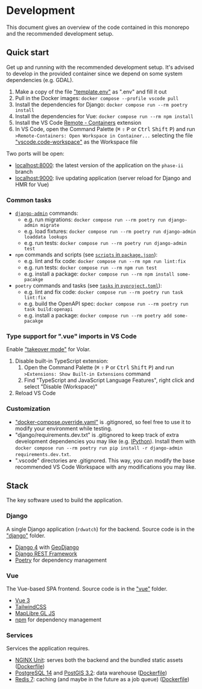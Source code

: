 # Development

This document gives an overview of the code contained in this monorepo and the recommended development setup.

## Quick start

Get up and running with the recommended development setup. It's advised to develop in the provided container since we depend on some system dependencies (e.g. GDAL).

1. Make a copy of the file ["template.env"](https://github.com/ResonantGeoData/RD-WATCH/blob/phase-ii/template.env) as ".env" and fill it out
2. Pull in the Docker images: `docker compose --profile vscode pull`
3. Install the dependencies for Django: `docker compose run --rm poetry install`
4. Install the dependencies for Vue: `docker compose run --rm npm install`
5. Install the VS Code [Remote - Containers](https://marketplace.visualstudio.com/items?itemName=ms-vscode-remote.remote-containers) extension
6. In VS Code, open the Command Palette (<kbd>⌘</kbd> <kbd>⇧</kbd> <kbd>P</kbd> or <kbd>Ctrl</kbd> <kbd>Shift</kbd> <kbd>P</kbd>) and run `>Remote-Containers: Open Workspace in Container...` selecting the file ["vscode.code-workspace"](https://github.com/ResonantGeoData/RD-WATCH/blob/phase-ii/vscode.code-workspace) as the Workspace file

Two ports will be open:

- [localhost:8000](localhost:8000): the latest version of the application on the `phase-ii` branch
- [localhost:9000](localhost:9000): live updating application (server reload for Django and HMR for Vue)

### Common tasks

- [`django-admin`](https://docs.djangoproject.com/en/4.1/ref/django-admin) commands:
  - e.g. run migrations: `docker compose run --rm poetry run django-admin migrate`
  - e.g. load fixtures: `docker compose run --rm poetry run django-admin loaddata lookups`
  - e.g. run tests: `docker compose run --rm poetry run django-admin test`
- `npm` commands and scripts (see [`scripts` in `package.json`](https://github.com/ResonantGeoData/RD-WATCH/blob/phase-ii/vue/package.json#L5)):
  - e.g. lint and fix code: `docker compose run --rm npm run lint:fix`
  - e.g. run tests: `docker compose run --rm npm run test`
  - e.g. install a package: `docker compose run --rm npm install some-pacakge`
- `poetry` commands and tasks (see [`tasks` in `pyproject.toml`](https://github.com/ResonantGeoData/RD-WATCH/blob/phase-ii/django/pyproject.toml#L42)):
  - e.g. lint and fix code: `docker compose run --rm poetry run task lint:fix`
  - e.g. build the OpenAPI spec: `docker compose run --rm poetry run task build:openapi`
  - e.g. install a package: `docker compose run --rm poetry add some-pacakge`

### Type support for ".vue" imports in VS Code

Enable ["takeover mode"](https://github.com/johnsoncodehk/volar/discussions/471) for Volar.

1. Disable built-in TypeScript extension:
   1. Open the Command Palette (<kbd>⌘</kbd> <kbd>⇧</kbd> <kbd>P</kbd> or <kbd>Ctrl</kbd> <kbd>Shift</kbd> <kbd>P</kbd>) and run `>Extensions: Show Built-in Extensions` command
   2. Find "TypeScript and JavaScript Language Features", right click and select "Disable (Workspace)"
2. Reload VS Code

### Customization

- ["docker-compose.override.yaml"](https://docs.docker.com/compose/extends/) is .gitignored, so feel free to use it to modify your environment while testing.
- "django/requirements.dev.txt" is .gitignored to keep track of extra development dependencies you may like (e.g. [IPython](https://ipython.org/)). Install them with `docker compose run --rm poetry run pip install -r django-admin requirements.dev.txt`.
- ".vscode" directories are .gitignored. This way, you can modify the base recommended VS Code Workspace with any modifications you may like.

## Stack

The key software used to build the application.

### Django

A single Django application (`rdwatch`) for the backend. Source code is in the ["django"](https://github.com/ResonantGeoData/RD-WATCH/tree/phase-ii/django) folder.

- [Django 4](https://docs.djangoproject.com/en/4.1/contents/) with [GeoDjango](https://docs.djangoproject.com/en/4.0/ref/contrib/gis/)
- [Django REST Framework](https://www.django-rest-framework.org/)
- [Poetry](https://python-poetry.org/docs/) for dependency management

### Vue

The Vue-based SPA frontend. Source code is in the ["vue"](https://github.com/ResonantGeoData/RD-WATCH/tree/phase-ii/vue) folder.

- [Vue 3](https://vuejs.org/guide/introduction.html)
- [TailwindCSS](https://tailwindcss.com/docs)
- [MapLibre GL JS](https://maplibre.org/maplibre-gl-js-docs/api/)
- [npm](https://docs.npmjs.com/) for dependency management

### Services

Services the application requires.

- [NGINX Unit](https://unit.nginx.org/): serves both the backend and the bundled static assets ([Dockerfile](https://github.com/ResonantGeoData/RD-WATCH/blob/phase-ii/Dockerfile))
- [PostgreSQL 14](https://www.postgresql.org/docs/14/index.html) and [PostGIS 3.2](http://www.postgis.net/documentation/): data warehouse ([Dockerfile](https://github.com/ResonantGeoData/RD-WATCH/blob/phase-ii/docker/services/postgresql/Dockerfile))
- [Redis 7](https://redis.io/docs/): caching (and maybe in the future as a job queue) ([Dockerfile](https://github.com/ResonantGeoData/RD-WATCH/blob/phase-ii/docker/services/redis/Dockerfile))

